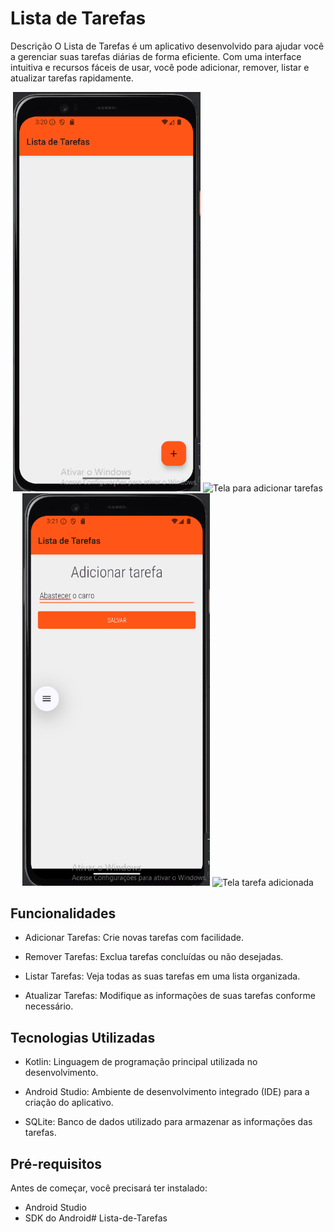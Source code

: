 # Lista de Tarefas
Descrição
O Lista de Tarefas é um aplicativo desenvolvido para ajudar você a gerenciar suas tarefas diárias de forma eficiente. Com uma interface intuitiva e recursos fáceis de usar, você pode adicionar, remover, listar e atualizar tarefas rapidamente.


<p align="center">
  <img src="https://github.com/AllephNogueira/Lista-de-Tarefas/blob/main/imagens/Tela1.png" alt="Tela inicial" width="300" />
  <img src="https://github.com/AllephNogueira/Lista-de-Tarefas/blob/main/imagens/Tela2-AdicionarTarefa" alt="Tela para adicionar tarefas" width="300" />
  <img src="https://github.com/AllephNogueira/Lista-de-Tarefas/blob/main/imagens/Tela3-TarefaAdicionada.png" alt="Tela tarefa adicionada" width="300" />
  <img src="https://github.com/AllephNogueira/Lista-de-Tarefas/blob/main/imagens/Tela4-ListaDeTarefas" alt="Tela tarefa adicionada" width="300" />
</p>



## Funcionalidades
- Adicionar Tarefas: Crie novas tarefas com facilidade.

- Remover Tarefas: Exclua tarefas concluídas ou não desejadas.

- Listar Tarefas: Veja todas as suas tarefas em uma lista organizada.

- Atualizar Tarefas: Modifique as informações de suas tarefas conforme necessário.

## Tecnologias Utilizadas
- Kotlin: Linguagem de programação principal utilizada no desenvolvimento.

- Android Studio: Ambiente de desenvolvimento integrado (IDE) para a criação do aplicativo.

- SQLite: Banco de dados utilizado para armazenar as informações das tarefas.

## Pré-requisitos

Antes de começar, você precisará ter instalado:

- Android Studio
- SDK do Android#   L i s t a - d e - T a r e f a s 
 
 